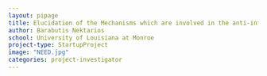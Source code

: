 ```yaml
---
layout: pipage
title: Elucidation of the Mechanisms which are involved in the anti-inflammatory action of Hsp90 inhibitors in the vasculature
author: Barabutis Nektarios
school: University of Louisiana at Monroe
project-type: StartupProject
image: "NEED.jpg"
categories: project-investigator
---
```

